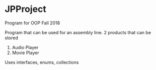 # JPProject

Program for OOP Fall 2018

Program that can be used for an assembly line. 
2 products that can be stored
  1. Audio Player
  2. Movie Player
  
 Uses interfaces, enums, collections
 
 
